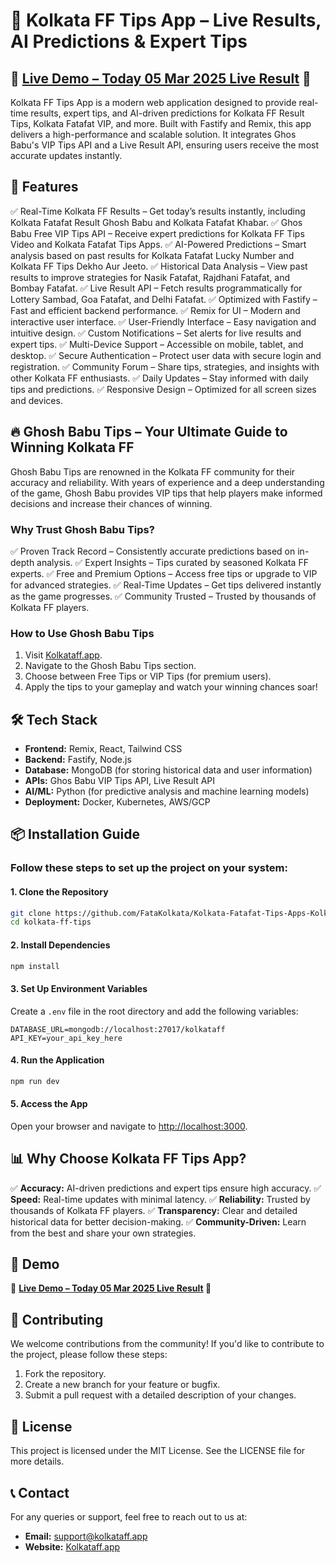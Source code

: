 # 🎯 Kolkata FF Tips App – Live Results, AI Predictions & Expert Tips

## 🚀 [Live Demo – Today 05 Mar 2025 Live Result](https://kolkataff.app) 🚀

Kolkata FF Tips App is a modern web application designed to provide real-time results, expert tips, and AI-driven predictions for Kolkata FF Result Tips, Kolkata Fatafat VIP, and more. Built with Fastify and Remix, this app delivers a high-performance and scalable solution. It integrates Ghos Babu's VIP Tips API and a Live Result API, ensuring users receive the most accurate updates instantly.

## 🌟 Features
✅ Real-Time Kolkata FF Results – Get today’s results instantly, including Kolkata Fatafat Result Ghosh Babu and Kolkata Fatafat Khabar.
✅ Ghos Babu Free VIP Tips API – Receive expert predictions for Kolkata FF Tips Video and Kolkata Fatafat Tips Apps.
✅ AI-Powered Predictions – Smart analysis based on past results for Kolkata Fatafat Lucky Number and Kolkata FF Tips Dekho Aur Jeeto.
✅ Historical Data Analysis – View past results to improve strategies for Nasik Fatafat, Rajdhani Fatafat, and Bombay Fatafat.
✅ Live Result API – Fetch results programmatically for Lottery Sambad, Goa Fatafat, and Delhi Fatafat.
✅ Optimized with Fastify – Fast and efficient backend performance.
✅ Remix for UI – Modern and interactive user interface.
✅ User-Friendly Interface – Easy navigation and intuitive design.
✅ Custom Notifications – Set alerts for live results and expert tips.
✅ Multi-Device Support – Accessible on mobile, tablet, and desktop.
✅ Secure Authentication – Protect user data with secure login and registration.
✅ Community Forum – Share tips, strategies, and insights with other Kolkata FF enthusiasts.
✅ Daily Updates – Stay informed with daily tips and predictions.
✅ Responsive Design – Optimized for all screen sizes and devices.

## 🔥 Ghosh Babu Tips – Your Ultimate Guide to Winning Kolkata FF
Ghosh Babu Tips are renowned in the Kolkata FF community for their accuracy and reliability. With years of experience and a deep understanding of the game, Ghosh Babu provides VIP tips that help players make informed decisions and increase their chances of winning.

### Why Trust Ghosh Babu Tips?
✅ Proven Track Record – Consistently accurate predictions based on in-depth analysis.
✅ Expert Insights – Tips curated by seasoned Kolkata FF experts.
✅ Free and Premium Options – Access free tips or upgrade to VIP for advanced strategies.
✅ Real-Time Updates – Get tips delivered instantly as the game progresses.
✅ Community Trusted – Trusted by thousands of Kolkata FF players.

### How to Use Ghosh Babu Tips
1. Visit [Kolkataff.app](https://kolkataff.app).
2. Navigate to the Ghosh Babu Tips section.
3. Choose between Free Tips or VIP Tips (for premium users).
4. Apply the tips to your gameplay and watch your winning chances soar!

## 🛠️ Tech Stack
- **Frontend:** Remix, React, Tailwind CSS
- **Backend:** Fastify, Node.js
- **Database:** MongoDB (for storing historical data and user information)
- **APIs:** Ghos Babu VIP Tips API, Live Result API
- **AI/ML:** Python (for predictive analysis and machine learning models)
- **Deployment:** Docker, Kubernetes, AWS/GCP

## 📦 Installation Guide
### Follow these steps to set up the project on your system:

#### 1. Clone the Repository
```sh
git clone https://github.com/FataKolkata/Kolkata-Fatafat-Tips-Apps-Kolkata-FF-Ghosh-Babu.git
cd kolkata-ff-tips
```

#### 2. Install Dependencies
```sh
npm install
```

#### 3. Set Up Environment Variables
Create a `.env` file in the root directory and add the following variables:
```env
DATABASE_URL=mongodb://localhost:27017/kolkataff
API_KEY=your_api_key_here
```

#### 4. Run the Application
```sh
npm run dev
```

#### 5. Access the App
Open your browser and navigate to [http://localhost:3000](http://localhost:3000).

## 📊 Why Choose Kolkata FF Tips App?
✅ **Accuracy:** AI-driven predictions and expert tips ensure high accuracy.
✅ **Speed:** Real-time updates with minimal latency.
✅ **Reliability:** Trusted by thousands of Kolkata FF players.
✅ **Transparency:** Clear and detailed historical data for better decision-making.
✅ **Community-Driven:** Learn from the best and share your own strategies.

## 📝 Demo
🚀 **[Live Demo – Today 05 Mar 2025 Live Result](https://kolkataff.app) 🚀**

## 🤝 Contributing
We welcome contributions from the community! If you'd like to contribute to the project, please follow these steps:
1. Fork the repository.
2. Create a new branch for your feature or bugfix.
3. Submit a pull request with a detailed description of your changes.

## 📜 License
This project is licensed under the MIT License. See the LICENSE file for more details.

## 📞 Contact
For any queries or support, feel free to reach out to us at:
- **Email:** support@kolkataff.app
- **Website:** [Kolkataff.app](https://kolkataff.app)
